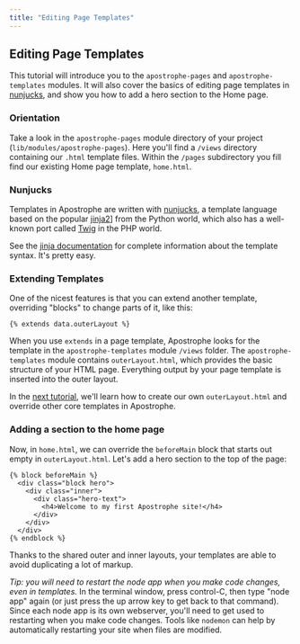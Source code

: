 ```yaml
---
title: "Editing Page Templates"
---
```

## Editing Page Templates

This tutorial will introduce you to the `apostrophe-pages` and `apostrophe-templates` modules.  It will also cover the basics of editing page templates in [nunjucks](http://nunjucks.jlongster.com/), and show you how to add a hero section to the Home page.

### Orientation

Take a look in the `apostrophe-pages` module directory of your project (`lib/modules/apostrophe-pages`). Here you'll find a `/views` directory containing our `.html` template files.  Within the `/pages` subdirectory you fill find our existing Home page template, `home.html`.

### Nunjucks

Templates in Apostrophe are written with [nunjucks](http://nunjucks.jlongster.com/), a template language based on the popular [jinja2](http://jinja.pocoo.org/docs/)] from the Python world, which also has a well-known port called [Twig](http://twig.sensiolabs.org/) in the PHP world.

See the [jinja documentation](http://jinja.pocoo.org/docs/) for complete information about the template syntax. It's pretty easy.

### Extending Templates

One of the nicest features is that you can extend another template, overriding "blocks" to change parts of it, like this:

```markup
{% extends data.outerLayout %}
```

When you use `extends` in a page template, Apostrophe looks for the template in the `apostrophe-templates` module `/views` folder.  The `apostrophe-templates` module contains `outerLayout.html`, which provides the basic structure of your HTML page.  Everything output by your page template is inserted into the outer layout.  

In the [next tutorial](/), we'll learn how to create our own `outerLayout.html` and override other core templates in Apostrophe.

### Adding a section to the home page

Now, in `home.html`, we can override the `beforeMain` block that starts out empty in `outerLayout.html`.  Let's add a hero section to the top of the page:

```markup
{% block beforeMain %}
  <div class="block hero">
    <div class="inner">
      <div class="hero-text">
        <h4>Welcome to my first Apostrophe site!</h4>
      </div>
    </div>
  </div>
{% endblock %}
```

Thanks to the shared outer and inner layouts, your templates are able to avoid duplicating a lot of markup.

*Tip: you will need to restart the node app when you make code changes, even in templates.* In the terminal window, press control-C, then type "node app" again (or just press the up arrow key to get back to that command). Since each node app is its own webserver, you'll need to get used to restarting when you make code changes. Tools like `nodemon` can help by automatically restarting your site when files are modified.
